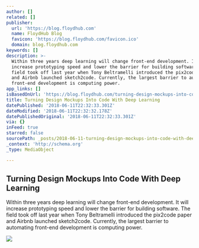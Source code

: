 ```yaml
---
author: []
related: []
publisher:
  url: 'https://blog.floydhub.com'
  name: FloydHub Blog
  favicon: 'https://blog.floydhub.com/favicon.ico'
  domain: blog.floydhub.com
keywords: []
description: >-
  Within three years deep learning will change front-end development. It will
  increase prototyping speed and lower the barrier for building software. The
  field took off last year when Tony Beltramelli introduced the pix2code paper
  and Airbnb launched sketch2code. Currently, the largest barrier to automating
  front-end development is computing power.
app_links: []
isBasedOnUrl: 'https://blog.floydhub.com/turning-design-mockups-into-code-with-deep-learning/'
title: Turning Design Mockups Into Code With Deep Learning
datePublished: '2018-06-11T22:32:33.301Z'
dateModified: '2018-06-11T22:32:32.178Z'
datePublishedOriginal: '2018-06-11T22:32:33.301Z'
via: {}
inFeed: true
starred: false
sourcePath: _posts/2018-06-11-turning-design-mockups-into-code-with-deep-learning.md
_context: 'http://schema.org'
_type: MediaObject

---
```

<article style=""><h1>Turning Design Mockups Into Code With Deep Learning</h1><p>Within three years deep learning will change front-end development. It will increase prototyping speed and lower the barrier for building software. The field took off last year when Tony Beltramelli introduced the pix2code paper and Airbnb launched sketch2code. Currently, the largest barrier to automating front-end development is computing power.</p><img src="https://blog.floydhub.com/content/images/2018/06/design-to-markup-optimize-1.gif" /></article>